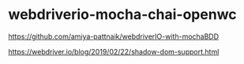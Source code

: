 # webdriverio-mocha-chai-openwc
https://github.com/amiya-pattnaik/webdriverIO-with-mochaBDD

https://webdriver.io/blog/2019/02/22/shadow-dom-support.html